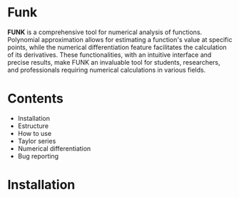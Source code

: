 # **Funk**
**FUNK** is a comprehensive tool for numerical analysis of functions. Polynomial approximation allows for estimating a function's value at specific points, while the numerical differentiation feature facilitates the calculation of its derivatives. These functionalities, with an intuitive interface and precise results, make FUNK an invaluable tool for students, researchers, and professionals requiring numerical calculations in various fields.

# **Contents**
* Installation
* Estructure 
* How to use 
* Taylor series 
* Numerical differentiation 
* Bug reporting 

# **Installation**
